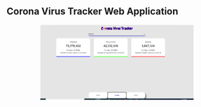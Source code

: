 ## Corona Virus Tracker Web Application
<p align="center">

  <img src='./src/images/img2.png' width="350" alt="accessibility text">
</p>